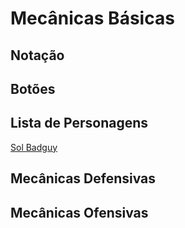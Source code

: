 <!-- TITLE: Guilty Gear Xrd -->
<!-- SUBTITLE: Guilty Gear Xrd é o terceiro título principal da franquia Guilty Gear. Desenvolvido pelo estúdio Arc System Works, o jogo foi bem recebido pelas suas técnicas de animação e renderização em 3D que imitavam aparência de animação 2D de forma nunca vista anteriormente.  Guilty Gear Xrd no momento está na versão Rev 2, com uma atualização de balancemaento de jogo prevista para Março de 2018.-->

# Mecânicas Básicas

## Notação


## Botões


## Lista de Personagens
[Sol Badguy](/jogos/guilty-gear-xrd/personagens/sol-badguy)


## Mecânicas Defensivas


## Mecânicas Ofensivas